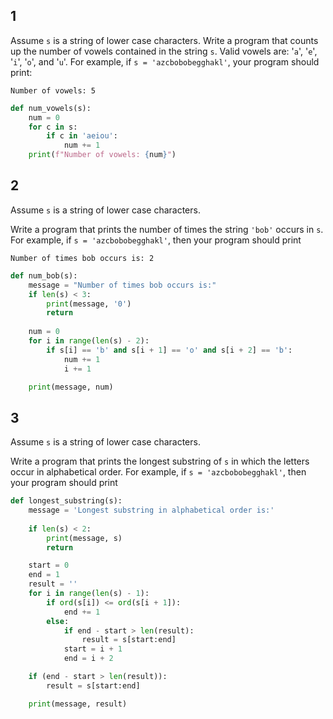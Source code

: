 
## 1
Assume `s` is a string of lower case characters.
Write a program that counts up the number of vowels contained in the string `s`. Valid vowels are: '`a`', '`e`', '`i`', '`o`', and '`u`'. For example, if `s = 'azcbobobegghakl'`, your program should print:

```
Number of vowels: 5
```

```python
def num_vowels(s):
	num = 0
	for c in s:
		if c in 'aeiou':
			num += 1
	print(f"Number of vowels: {num}")
```

## 2
Assume `s` is a string of lower case characters.

Write a program that prints the number of times the string `'bob'` occurs in `s`. For example, if `s = 'azcbobobegghakl'`, then your program should print

`Number of times bob occurs is: 2`

```python
def num_bob(s):
	message = "Number of times bob occurs is:"
	if len(s) < 3:
		print(message, '0')
		return
		
	num = 0
	for i in range(len(s) - 2):
		if s[i] == 'b' and s[i + 1] == 'o' and s[i + 2] == 'b':
			num += 1
			i += 1

	print(message, num)
```


## 3

Assume `s` is a string of lower case characters.

Write a program that prints the longest substring of `s` in which the letters occur in alphabetical order. For example, if `s = 'azcbobobegghakl'`, then your program should print

```python
def longest_substring(s):
	message = 'Longest substring in alphabetical order is:'
	
	if len(s) < 2:
		print(message, s)
		return

	start = 0
	end = 1
	result = ''
	for i in range(len(s) - 1):
		if ord(s[i]) <= ord(s[i + 1]):
			end += 1
		else:
			if end - start > len(result):
				result = s[start:end]
			start = i + 1
			end = i + 2

	if (end - start > len(result)):
		result = s[start:end]

	print(message, result)
		
```


